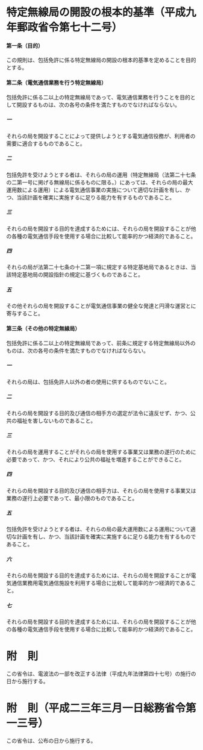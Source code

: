 # 特定無線局の開設の根本的基準（平成九年郵政省令第七十二号）
#### 第一条（目的）
この規則は、包括免許に係る特定無線局の開設の根本的基準を定めることを目的とする。
#### 第二条（電気通信業務を行う特定無線局）
包括免許に係る二以上の特定無線局であって、電気通信業務を行うことを目的として開設するものは、次の各号の条件を満たすものでなければならない。
##### 一
それらの局を開設することによって提供しようとする電気通信役務が、利用者の需要に適合するものであること。
##### 二
包括免許を受けようとする者は、それらの局の運用（特定無線局（法第二十七条の二第一号に掲げる無線局に係るものに限る。）にあっては、それらの局の最大運用数による運用）による電気通信事業の実施について適切な計画を有し、かつ、当該計画を確実に実施するに足りる能力を有するものであること。
##### 三
それらの局を開設する目的を達成するためには、それらの局を開設することが他の各種の電気通信手段を使用する場合に比較して能率的かつ経済的であること。
##### 四
それらの局が法第二十七条の十二第一項に規定する特定基地局であるときは、当該特定基地局の開設指針の規定に基づくものであること。
##### 五
その他それらの局を開設することが電気通信事業の健全な発達と円滑な運営とに寄与すること。
#### 第三条（その他の特定無線局）
包括免許に係る二以上の特定無線局であって、前条に規定する特定無線局以外のものは、次の各号の条件を満たすものでなければならない。
##### 一
それらの局は、包括免許人以外の者の使用に供するものでないこと。
##### 二
それらの局を開設する目的及び通信の相手方の選定が法令に違反せず、かつ、公共の福祉を害しないものであること。
##### 三
それらの局を運用することがそれらの局を使用する事業又は業務の遂行のために必要であって、かつ、それにより公共の福祉を増進することができること。
##### 四
それらの局を開設する目的及び通信の相手方は、それらの局を使用する事業又は業務の遂行上必要であって、最小限のものであること。
##### 五
包括免許を受けようとする者は、それらの局の最大運用数による運用について適切な計画を有し、かつ、当該計画を確実に実施するに足りる能力を有するものであること。
##### 六
それらの局を開設する目的を達成するためには、それらの局を開設することが電気通信業務用電気通信施設を利用する場合に比較して能率的かつ経済的であること。
##### 七
それらの局を開設する目的を達成するためには、それらの局を開設することが他の各種の電気通信手段を使用する場合に比較して能率的かつ経済的であること。
# 附　則
この省令は、電波法の一部を改正する法律（平成九年法律第四十七号）の施行の日から施行する。
# 附　則（平成二三年三月一日総務省令第一三号）
この省令は、公布の日から施行する。
